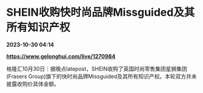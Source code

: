# SHEIN收购快时尚品牌Missguided及其所有知识产权

**2023-10-30 04:14**

**https://www.gelonghui.com/live/1270984**

格隆汇10月30日｜据晚点latepost，SHEIN收购了英国时尚零售集团星狮集团(Frasers Group)旗下的快时尚品牌Missguided及其所有知识产权。本轮双方并未披露收购价具体金额。